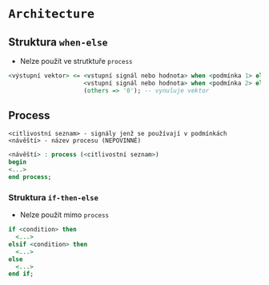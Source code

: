 # `Architecture`
## Struktura `when-else`
- Nelze použít ve strutktuře `process`

```vhdl
<výstupní vektor> <= <vstupní signál nebo hodnota> when <podmínka 1> else
                     <vstupní signál nebo hodnota> when <podmínka 2> else
                     (others => '0'); -- vynuluje vektor
```

## Process
`<citlivostní seznam> - signály jenž se používají v podmínkách`
`<návěští> - název procesu (NEPOVINNÉ)`

```vhdl
<návěští> : process (<citlivostní seznam>)
begin
<...>
end process;
```

### Struktura `if-then-else`
- Nelze použít mimo `process`

```vhdl
if <condition> then
  <...>
elsif <condition> then
  <...>
else
  <...>
end if;
```
